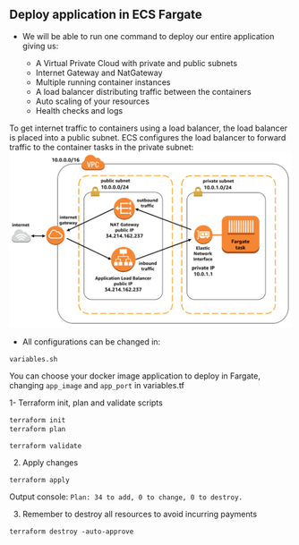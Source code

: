 ## Deploy application in ECS Fargate

- We will be able to run one command to deploy our entire application giving us:

  - A Virtual Private Cloud with private and public subnets
  - Internet Gateway and NatGateway
  - Multiple running container instances
  - A load balancer distributing traffic between the containers
  - Auto scaling of your resources
  - Health checks and logs

To get internet traffic to containers using a load balancer, the load balancer is placed into a public subnet. ECS configures the load balancer to forward traffic to the container tasks in the private subnet:
![alt text](https://github.com/CarlosPalaciosC/terraform-ecs/blob/master/networking.png?raw=true "Deployments")

- All configurations can be changed in:

```shell
variables.sh
```

You can choose your docker image application to deploy in Fargate, changing `app_image` and `app_port` in variables.tf

1- Terraform init, plan and validate scripts

```shell
terraform init
terraform plan
```

```shell
terraform validate
```

2. Apply changes

```shell
terraform apply
```

Output console: `Plan: 34 to add, 0 to change, 0 to destroy.`

3. Remember to destroy all resources to avoid incurring payments

```shell
terraform destroy -auto-approve
```
